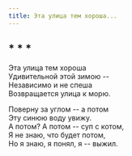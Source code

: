 ```yaml
---
title: Эта улица тем хороша...
---
```

## * * *

Эта улица тем хороша\
Удивительной этой зимою --\
Независимо и не спеша\
Возвращается улица к морю.

Поверну за углом -- а потом\
Эту синюю воду увижу.\
А потом? А потом -- суп с котом,\
Я не знаю, что будет потом,\
Но я знаю, я понял, я -- выжил.